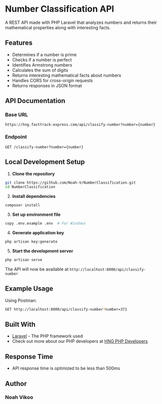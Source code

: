 # Number Classification API

A REST API made with PHP Laravel that analyzes numbers and returns their mathematical properties along with interesting facts.

## Features

- Determines if a number is prime
- Checks if a number is perfect
- Identifies Armstrong numbers
- Calculates the sum of digits
- Returns interesting mathematical facts about numbers
- Handles CORS for cross-origin requests
- Returns responses in JSON format

## API Documentation

### Base URL
`https://hng.fasttrack-express.com/api/classify-number?number={number}`

### Endpoint
```
GET /classify-number?number={number}
```

## Local Development Setup

1. **Clone the repository**
```bash
git clone https://github.com/Noah-V/NumberClassification.git
cd NumberClassification
```

2. **Install dependencies**
```bash
composer install
```

3. **Set up environment file**
```bash
copy .env.example .env  # For Windows
```

4. **Generate application key**
```bash
php artisan key:generate
```

5. **Start the development server**
```bash
php artisan serve
```

The API will now be available at `http://localhost:8000/api/classify-number`

## Example Usage

Using Postman:
```bash
GET http://localhost:8000/api/classify-number?number=371
```

## Built With
- [Laravel](https://laravel.com/) - The PHP framework used
- Check out more about our PHP developers at [HNG PHP Developers](https://hng.tech/hire/php-developers)

## Response Time
- API response time is optimized to be less than 500ms

## Author
### Noah Vikoo
